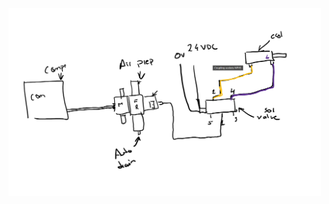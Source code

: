 

<img src="docs/gate4/Images/Schem/image041.png" alt=" " class="inline" width="500" height="300"/>
